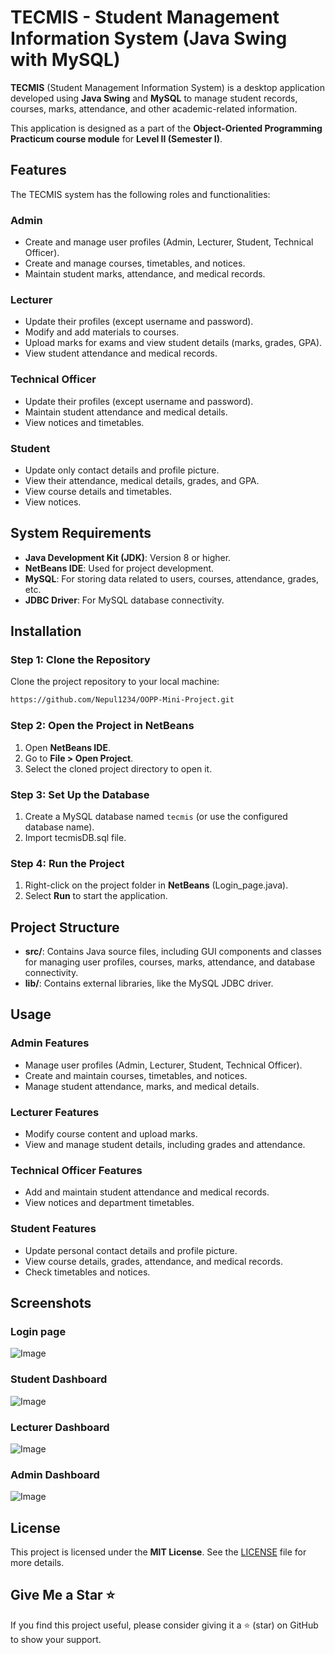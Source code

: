 
# TECMIS - Student Management Information System (Java Swing with MySQL)

**TECMIS** (Student Management Information System) is a desktop application developed using **Java Swing** and **MySQL** to manage student records, courses, marks, attendance, and other academic-related information.

This application is designed as a part of the **Object-Oriented Programming Practicum course module** for **Level II (Semester I)**.

## Features

The TECMIS system has the following roles and functionalities:

### **Admin**
- Create and manage user profiles (Admin, Lecturer, Student, Technical Officer).
- Create and manage courses, timetables, and notices.
- Maintain student marks, attendance, and medical records.

### **Lecturer**
- Update their profiles (except username and password).
- Modify and add materials to courses.
- Upload marks for exams and view student details (marks, grades, GPA).
- View student attendance and medical records.

### **Technical Officer**
- Update their profiles (except username and password).
- Maintain student attendance and medical details.
- View notices and timetables.

### **Student**
- Update only contact details and profile picture.
- View their attendance, medical details, grades, and GPA.
- View course details and timetables.
- View notices.

## System Requirements

- **Java Development Kit (JDK)**: Version 8 or higher.
- **NetBeans IDE**: Used for project development.
- **MySQL**: For storing data related to users, courses, attendance, grades, etc.
- **JDBC Driver**: For MySQL database connectivity.

## Installation

### Step 1: Clone the Repository

Clone the project repository to your local machine:

```bash
https://github.com/Nepul1234/OOPP-Mini-Project.git
```

### Step 2: Open the Project in NetBeans

1. Open **NetBeans IDE**.
2. Go to **File > Open Project**.
3. Select the cloned project directory to open it.

### Step 3: Set Up the Database

1. Create a MySQL database named `tecmis` (or use the configured database name).
2. Import tecmisDB.sql file.

### Step 4: Run the Project

1. Right-click on the project folder in **NetBeans** (Login_page.java).
2. Select **Run** to start the application.

## Project Structure

- **src/**: Contains Java source files, including GUI components and classes for managing user profiles, courses, marks, attendance, and database connectivity.
- **lib/**: Contains external libraries, like the MySQL JDBC driver.


## Usage

### Admin Features
- Manage user profiles (Admin, Lecturer, Student, Technical Officer).
- Create and maintain courses, timetables, and notices.
- Manage student attendance, marks, and medical details.

### Lecturer Features
- Modify course content and upload marks.
- View and manage student details, including grades and attendance.

### Technical Officer Features
- Add and maintain student attendance and medical records.
- View notices and department timetables.

### Student Features
- Update personal contact details and profile picture.
- View course details, grades, attendance, and medical records.
- Check timetables and notices.

## Screenshots
### Login page

![Image](https://github.com/user-attachments/assets/1f1e9ac5-633c-4f08-be58-f10523b4fcf7)

### Student Dashboard

![Image](https://github.com/user-attachments/assets/1549a648-4cbf-4ded-81df-7f89e67ea2c7)

### Lecturer Dashboard

![Image](https://github.com/user-attachments/assets/ba33f8bd-3d40-4a10-a370-29f4590eb78d)

### Admin Dashboard

![Image](https://github.com/user-attachments/assets/e43a22f4-da52-4160-876c-d2c5f7631bdb)

## License

This project is licensed under the **MIT License**. See the [LICENSE](LICENSE) file for more details.

## Give Me a Star ⭐

If you find this project useful, please consider giving it a ⭐ (star) on GitHub to show your support. 

